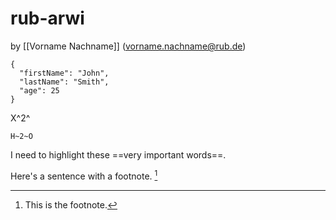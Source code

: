 # rub-arwi

by [[Vorname Nachname]] (vorname.nachname@rub.de)

```
{
  "firstName": "John",
  "lastName": "Smith",
  "age": 25
}
```

X^2^ 

 	H~2~O 

I need to highlight these ==very important words==. 

Here's a sentence with a footnote. [^1]

[^1]: This is the footnote. 


